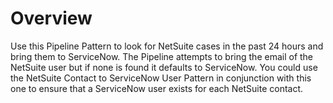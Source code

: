 # Overview

Use this Pipeline Pattern to look for NetSuite cases in the past 24 hours and bring them to ServiceNow. The Pipeline attempts to bring the email of the NetSuite user but if none is found it defaults to ServiceNow. You could use the NetSuite Contact to ServiceNow User Pattern in conjunction with this one to ensure that a ServiceNow user exists for each NetSuite contact.
